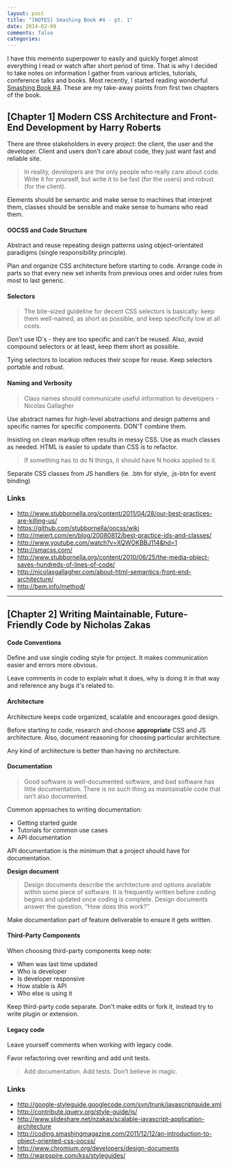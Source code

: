 ```yaml
---
layout: post
title: "[NOTES] Smashing Book #4 - pt. 1"
date: 2014-02-09
comments: false
categories: 
---
```


I have this memento superpower to easily and quickly forget almost everything I read or watch after short period of time. That is why I decided to take notes on information I gather from various articles, tutorials, conference talks and books. Most recently, I started reading wonderful [Smashing Book #4](https://shop.smashingmagazine.com/smashing-book-4-ebooks.html). These are my take-away points from first two chapters of the book.

<!-- more -->

## [Chapter 1] Modern CSS Architecture and Front-End Development by Harry Roberts

There are three stakeholders in every project: the client, the user and the developer. Client and users don't care about code, they just want fast and reliable site. 

> In reality, developers are the only people who really care about code. Write it for yourself, but write it to be fast (for the users) and robust (for
the client).

Elements should be semantic and make sense to machines that interpret them, classes should be sensible and make sense to humans who read them. 

#### OOCSS and Code Structure

Abstract and reuse repeating design patterns using object-orientated paradigms (single responsibility principle).

Plan and organize CSS architecture before starting to code. Arrange code in parts so that every new set inherits from previous ones and order rules from most to last generic.

#### Selectors

> The bite-sized guideline for decent CSS selectors is basically: keep them well-named, as short as possible, and keep specificity low at all costs.

Don't use ID's - they are too specific and can't be reused. Also, avoid compound selectors or at least, keep them short as possible.

Tying selectors to location reduces their scope for reuse. Keep selectors portable and robust. 

#### Naming and Verbosity

> Class names should communicate useful information to developers - Nicolas Gallagher

Use abstract names for high-level abstractions and design patterns and specific names for specific components. DON'T combine them.

Insisting on clean markup often results in messy CSS. Use as much classes as needed. HTML is easier to update than CSS is to refactor.

> If something has to do N things, it should have N hooks applied to it.

Separate CSS classes from JS handlers (ie. .btn for style, .js-btn for event binding)

### Links

- <http://www.stubbornella.org/content/2011/04/28/our-best-practices-are-killing-us/>
- <https://github.com/stubbornella/oocss/wiki>
- <http://meiert.com/en/blog/20080812/best-practice-ids-and-classes/>
- <http://www.youtube.com/watch?v=XQWOKBBJ114&hd=1>
- <http://smacss.com/>
- <http://www.stubbornella.org/content/2010/06/25/the-media-object-saves-hundreds-of-lines-of-code/>
- <http://nicolasgallagher.com/about-html-semantics-front-end-architecture/>
- <http://bem.info/method/>

----

## [Chapter 2] Writing Maintainable, Future-Friendly Code by Nicholas Zakas

#### Code Conventions

Define and use single coding style for project. It makes communication easier and errors more obvious.

Leave comments in code to explain what it does, why is doing it in that way and reference any bugs it's related to.

#### Architecture

Architecture keeps code organized, scalable and encourages good design.

Before starting to code, research and choose **appropriate** CSS and JS architecture. Also, document reasoning for choosing particular architecture.

Any kind of architecture is better than having no architecture.

#### Documentation

> Good software is well-documented software, and bad software has little documentation. There is no such thing as maintainable code that isn’t also documented.

Common approaches to writing documentation:

- Getting started guide
- Tutorials for common use cases
- API documentation

API documentation is the minimum that a project should have for documentation.

**Design document**

> Design documents describe the architecture and options available within
some piece of software. It is frequently written before coding begins and
updated once coding is complete. Design documents answer the question,
“How does this work?”

Make documentation part of feature deliverable to ensure it gets written.

#### Third-Party Components

When choosing third-party components keep note:

- When was last time updated
- Who is developer
- Is developer responsive
- How stable is API
- Who else is using it

Keep third-party code separate. Don't make edits or fork it, instead try to write plugin or extension.

#### Legacy code

Leave yourself comments when working with legacy code.

Favor refactoring over rewriting and add unit tests.

> Add documentation. Add tests. Don’t believe in magic.

### Links

- <http://google-styleguide.googlecode.com/svn/trunk/javascriptguide.xml>
- <http://contribute.jquery.org/style-guide/js/>
- <http://www.slideshare.net/nzakas/scalable-javascript-application-architecture>
- <http://coding.smashingmagazine.com/2011/12/12/an-introduction-to-object-oriented-css-oocss/>
- <http://www.chromium.org/developers/design-documents>
- <http://warpspire.com/kss/styleguides/>
